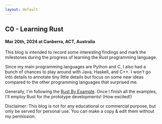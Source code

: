 ```yaml
---
layout: default
---
```


## C0 - Learning Rust
#### Mar 20th, 2024 at Canberra, ACT, Australia
This blog is intended to record some interesting findings and mark the milestones during the progress of learning the Rust programming language. 

Since my main programming languages are Python and C, I also had a bunch of chances to play around with Java, Haskell, and C++. I won't go into details to annotate tiny little details but focus on some new ideas compared to the other programming languages that surprised me.

Generally, I'm following the [Rust By Example](https://doc.rust-lang.org/rust-by-example/index.html). Once I finish all the examples, I'll employ Rust for the prototype developments! (How excited!)

Disclaimer: This blog is not for any educational or commercial purpose, but only be served for personal use. You can make a copy & edit them without my permission.